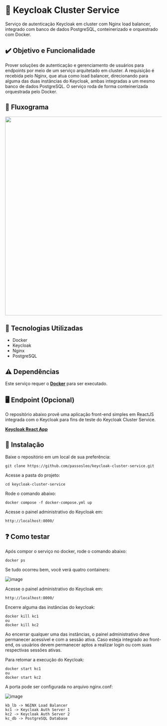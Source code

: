 # 🔑 Keycloak Cluster Service

Serviço de autenticação Keycloak em cluster com Nginx load balancer, integrado com banco de dados PostgreSQL, conteinerizado e orquestrado com Docker.


## ✔️ Objetivo e Funcionalidade

Prover soluções de autenticação e gerenciamento de usuários para endpoints por meio de um serviço arquitetado em cluster. A requisição é recebida pelo Nginx, que atua como load balancer, direcionando para alguma das duas instâncias do Keycloak, ambas integradas a um mesmo banco de dados PostgreSQL. O serviço roda de forma conteinerizada orquestrada pelo Docker.

## 🔁 Fluxograma

<img  width="640" src="https://user-images.githubusercontent.com/90735184/158608991-10152f05-e6af-4f9e-b3d8-7e485b406908.png">


## 🚀 Tecnologias Utilizadas

* Docker
* Keycloak
* Nginx
* PostgreSQL

## ⚠️ Dependências

Este serviço requer o **[Docker](https://www.docker.com/)** para ser executado.


## 🖥️ Endpoint (Opcional)

O repositório abaixo provê uma aplicação front-end simples em ReactJS integrada com o Keycloak para fins de teste do Keycloak Cluster Service. 

**[Keycloak React App](https://github.com/passosleo/keycloak-react-app)**


## 🐳 Instalação

Baixe o repositório em um local de sua preferência:
```
git clone https://github.com/passosleo/keycloak-cluster-service.git
```

Acesse a pasta do projeto:
```
cd keycloak-cluster-service
```

Rode o comando abaixo:
```
docker compose -f docker-compose.yml up
```

Acesse o painel administrativo do Keycloak em:
```
http://localhost:8000/
```


## ❓ Como testar

Após compor o serviço no docker, rode o comando abaixo:
```
docker ps
```

Se tudo ocorreu bem, você verá quatro containers:

![image](https://user-images.githubusercontent.com/90735184/158616056-bd4da1ca-c1bf-4f28-b0b6-85eeb98a1ceb.png)

Acesse o painel administrativo do Keycloak em:
```
http://localhost:8000/
```

Encerre alguma das instâncias do keycloak:
```
docker kill kc1 
ou
docker kill kc2
```

Ao encerrar qualquer uma das instâncias, o painel administrativo deve permanecer acessível e com a sessão ativa. Caso esteja integrado ao front-end, os usuários devem permanecer aptos a realizar login ou com suas respectivas sessões ativas.

Para retomar a execução do Keycloak:
```
docker start kc1
ou
docker start kc2
```

A porta pode ser configurada no arquivo nginx.conf:

![image](https://user-images.githubusercontent.com/90735184/158616231-e1dd5e4b-5037-40b4-9acc-9c02e41ac7c3.png)

```
kb_lb -> NGINX Load Balancer
kc1 -> Keycloak Auth Server 1
kc2 -> Keycloak Auth Server 2
kc_db -> PostgreSQL Database
```

